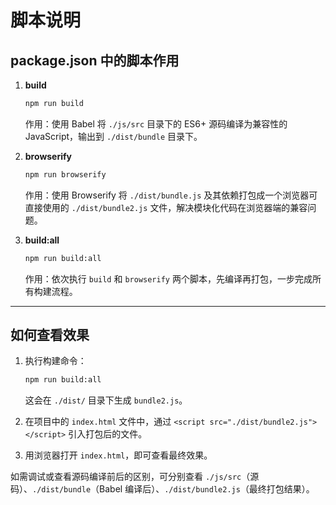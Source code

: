 # 脚本说明

## package.json 中的脚本作用

1. **build**
   ```bash
   npm run build
   ```
   作用：使用 Babel 将 `./js/src` 目录下的 ES6+ 源码编译为兼容性的 JavaScript，输出到 `./dist/bundle` 目录下。

2. **browserify**
   ```bash
   npm run browserify
   ```
   作用：使用 Browserify 将 `./dist/bundle.js` 及其依赖打包成一个浏览器可直接使用的 `./dist/bundle2.js` 文件，解决模块化代码在浏览器端的兼容问题。

3. **build:all**
   ```bash
   npm run build:all
   ```
   作用：依次执行 `build` 和 `browserify` 两个脚本，先编译再打包，一步完成所有构建流程。

---

## 如何查看效果

1. 执行构建命令：
   ```bash
   npm run build:all
   ```
   这会在 `./dist/` 目录下生成 `bundle2.js`。

2. 在项目中的 `index.html` 文件中，通过 `<script src="./dist/bundle2.js"></script>` 引入打包后的文件。

3. 用浏览器打开 `index.html`，即可查看最终效果。

如需调试或查看源码编译前后的区别，可分别查看 `./js/src`（源码）、`./dist/bundle`（Babel 编译后）、`./dist/bundle2.js`（最终打包结果）。 